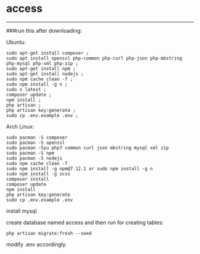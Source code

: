 # access
___
###run this after downloading:

Ubuntu:
```
sudo apt-get install composer ;
sudo apt install openssl php-common php-curl php-json php-mbstring php-mysql php-xml php-zip ;
sudo apt-get install npm ;
sudo apt-get install nodejs ;
sudo npm cache clean -f ;
sudo npm install -g n ;
sudo n latest ;
composer update ;
npm install ;
php artisan ;
php artisan key:generate ;
sudo cp .env.example .env ;
```

Arch Linux:
```
sudo pacman -S composer
sudo pacman -S openssl
sudo pacman -Syu php7 common curl json mbstring mysql xml zip
sudo pacman -S npm
sudo pacman -S nodejs
sudo npm cache clean -f
sudo npm install -g npm@7.12.1 or sudo npm install -g n
sudo npm install -g scss
composer install
composer update
npm install
php artisan key:generate
sudo cp .env.example .env
```
install mysql

create database named access and then run for creating tables:

```
php artisan migrate:fresh --seed
```

modify .env accordingly.
